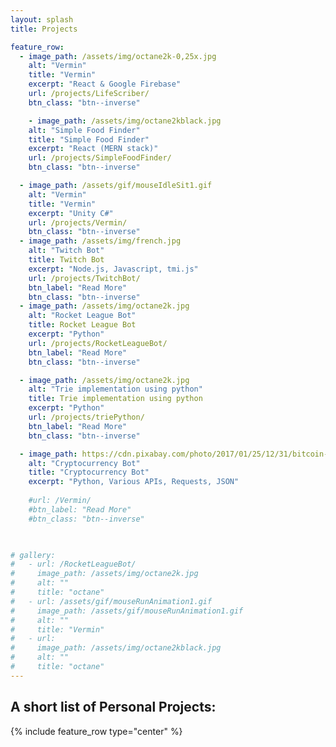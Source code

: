 ```yaml
---
layout: splash
title: Projects

feature_row:
  - image_path: /assets/img/octane2k-0,25x.jpg
    alt: "Vermin"
    title: "Vermin"
    excerpt: "React & Google Firebase"
    url: /projects/LifeScriber/
    btn_class: "btn--inverse"

    - image_path: /assets/img/octane2kblack.jpg
    alt: "Simple Food Finder"
    title: "Simple Food Finder"
    excerpt: "React (MERN stack)"
    url: /projects/SimpleFoodFinder/
    btn_class: "btn--inverse"

  - image_path: /assets/gif/mouseIdleSit1.gif
    alt: "Vermin"
    title: "Vermin"
    excerpt: "Unity C#"
    url: /projects/Vermin/
    btn_class: "btn--inverse"
  - image_path: /assets/img/french.jpg 
    alt: "Twitch Bot"
    title: Twitch Bot
    excerpt: "Node.js, Javascript, tmi.js"
    url: /projects/TwitchBot/
    btn_label: "Read More"
    btn_class: "btn--inverse"
  - image_path: /assets/img/octane2k.jpg
    alt: "Rocket League Bot"
    title: Rocket League Bot
    excerpt: "Python"
    url: /projects/RocketLeagueBot/
    btn_label: "Read More"
    btn_class: "btn--inverse"

  - image_path: /assets/img/octane2k.jpg
    alt: "Trie implementation using python"
    title: Trie implementation using python
    excerpt: "Python"
    url: /projects/triePython/
    btn_label: "Read More"
    btn_class: "btn--inverse"

  - image_path: https://cdn.pixabay.com/photo/2017/01/25/12/31/bitcoin-2007769__340.jpg
    alt: "Cryptocurrency Bot"
    title: "Cryptocurrency Bot"
    excerpt: "Python, Various APIs, Requests, JSON"
  
    #url: /Vermin/
    #btn_label: "Read More"
    #btn_class: "btn--inverse"

  

# gallery:
#   - url: /RocketLeagueBot/
#     image_path: /assets/img/octane2k.jpg  
#     alt: ""
#     title: "octane"
#   - url: /assets/gif/mouseRunAnimation1.gif
#     image_path: /assets/gif/mouseRunAnimation1.gif  
#     alt: ""
#     title: "Vermin"
#   - url: 
#     image_path: /assets/img/octane2kblack.jpg  
#     alt: ""
#     title: "octane"
---
```


## A short list of Personal Projects:

{% include feature_row type="center" %}
